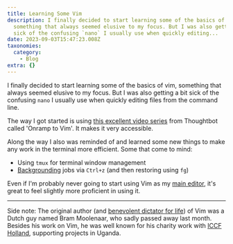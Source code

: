 ```yaml
---
title: Learning Some Vim
description: I finally decided to start learning some of the basics of vim,
  something that always seemed elusive to my focus. But I was also getting a bit
  sick of the confusing `nano` I usually use when quickly editing...
date: 2023-09-03T15:47:23.008Z
taxonomies:
  category:
    - Blog
extra: {}
---
```

I finally decided to start learning some of the basics of vim, something that always seemed elusive to my focus. But I was also getting a bit sick of the confusing `nano` I usually use when quickly editing files from the command line.

The way I got started is using [this excellent video series](https://thoughtbot.com/upcase/onramp-to-vim) from Thoughtbot called 'Onramp to Vim'. It makes it very accessible.

Along the way I also was reminded of and learned some new things to make any work in the terminal more efficient. Some that come to mind:

* Using `tmux` for terminal window management
* [Backgrounding](https://www.rockyourcode.com/suspend-vim-to-the-background-or-what-is-linux-job-control/) jobs via `Ctrl+z` (and then restoring using `fg`)

Even if I'm probably never going to start using Vim as my [main editor](https://schof.co/moving-to-visual-studio-code), it's great to feel slightly more proficient in using it.

---

Side note: The original author (and [benevolent dictator for life](https://en.wikipedia.org/wiki/Benevolent_dictator_for_life)) of Vim was a Dutch guy named Bram Moolenaar, who sadly passed away last month. Besides his work on Vim, he was well known for his charity work with [ICCF Holland](https://www.iccf-holland.org), supporting projects in Uganda.